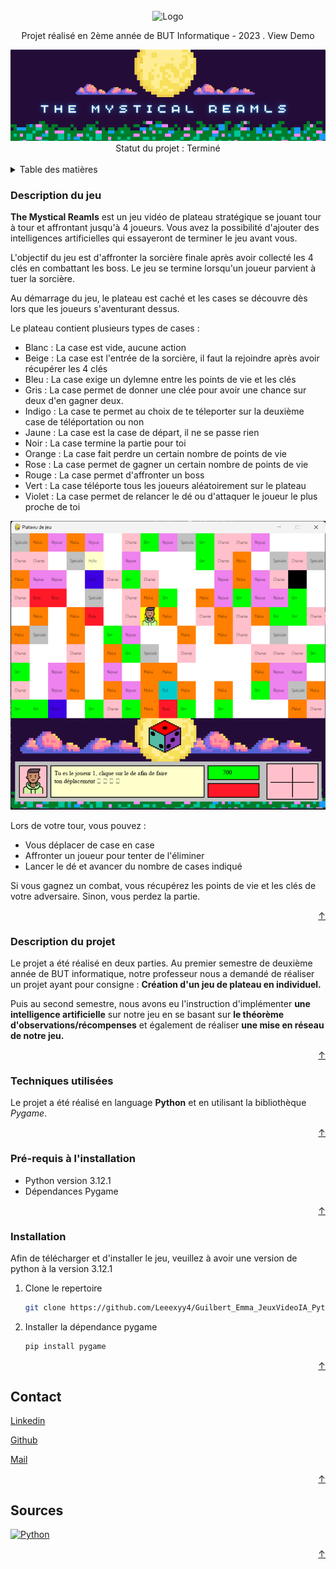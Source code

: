 <!-- INTRODUCTION -->
<br />
<div align="center">
  <img src="https://github.com/Leeexyy4/Guilbert_Emma_JeuxVideoIA_Python-main/assets/readme/img/Img_Introduction.png" alt="Logo" width="*" height="*">

  <p align="center">
    Projet réalisé en 2ème année de BUT Informatique - 2023     
    .
    <a src="url source">View Demo</a>
  </p>
  
<a href="https://github.com/Leeexyy4/Guilbert_Emma_JeuxVideoIA_Python/graphs/contributors">
  <img src="https://github.com/Leeexyy4/Guilbert_Emma_JeuxVideoIA_Python/blob/main/assets/readme/img/Img_Introduction.png" />
</a>
  
  </br>
  Statut du projet : Terminé
  </br>
  </br>
</div>



<!-- TABLE DES MATIERES -->
<details>
  <summary>Table des matières</summary>
  <ol>
    <li><strong>Description</strong>
      <ul>
        <li><a href="#description-du-jeu">Description du jeu</a></li>
        <li><a href="#description-du-projet">Description du projet</a></li>
      </ul>
    </li>
    <li><strong>Installation</strong>
      <ul>
        <li><a href="#techniques-utilisées">Techniques utilisées</a></li>
        <li><a href="#pré-requis-à-linstallation">Pré-requis à l'installation</a></li>
        <li><a href="#installation">Installation du projet</a></li>
      </ul>
    </li>
    <li><strong>En savoir plus</strong>
      <ul>
        <li><a href="#contact">Contact</a></li>
        <li><a href="#sources">Sources</a></li>
      </ul>
    </li>
  </ol>
</details>

<!-- Description du jeu -->
### Description du jeu
<!-- Le scénario -->
**The Mystical Reamls** est un jeu vidéo de plateau stratégique se jouant tour à tour et affrontant jusqu'à 4 joueurs. Vous avez la possibilité d'ajouter des intelligences artificielles qui essayeront de terminer le jeu avant vous.

<!-- L'objectif -->
L'objectif du jeu est d'affronter la sorcière finale après avoir collecté les 4 clés en combattant les boss. Le jeu se termine lorsqu'un joueur parvient à tuer la sorcière.

<!-- Plateau -->
Au démarrage du jeu, le plateau est caché et les cases se découvre dès lors que les joueurs s'aventurant dessus. 

Le plateau contient plusieurs types de cases :
* Blanc : La case est vide, aucune action
* Beige : La case est l'entrée de la sorcière, il faut la rejoindre après avoir récupérer les 4 clés
* Bleu : La case exige un dylemne entre les points de vie et les clés
* Gris : La case permet de donner une clée pour avoir une chance sur deux d'en gagner deux.
* Indigo : La case te permet au choix de te téleporter sur la deuxième case de téléportation ou non
* Jaune : La case est la case de départ, il ne se passe rien
* Noir : La case termine la partie pour toi
* Orange : La case fait perdre un certain nombre de points de vie
* Rose : La case permet de gagner un certain nombre de points de vie
* Rouge : La case permet d'affronter un boss
* Vert : La case téléporte tous les joueurs aléatoirement sur le plateau
* Violet : La case permet de relancer le dé ou d'attaquer le joueur le plus proche de toi

<img src="https://github.com/Leeexyy4/Guilbert_Emma_JeuxVideoIA_Python/blob/main/assets/readme/img/Img_Plateau.png" alt="Logo" width="*" height="*"/></br>


<!-- Actions possibles -->
Lors de votre tour, vous pouvez :
* Vous déplacer de case en case
* Affronter un joueur pour tenter de l'éliminer
* Lancer le dé et avancer du nombre de cases indiqué

Si vous gagnez un combat, vous récupérez les points de vie et les clés de votre adversaire. Sinon, vous perdez la partie.

<p align="right"><a href="#readme-top">&#8593</a></p>

<!-- Description du projet -->
### Description du projet

Le projet a été réalisé en deux parties. Au premier semestre de deuxième année de BUT informatique, notre professeur nous a demandé de réaliser un projet ayant pour consigne : **Création d'un jeu de plateau en individuel.**

Puis au second semestre, nous avons eu l'instruction d'implémenter **une intelligence artificielle** sur notre jeu en se basant sur **le théorème d'observations/récompenses** et également de réaliser **une mise en réseau de notre jeu.**

<p align="right"><a href="#readme-top">&#8593</a></p>

### Techniques utilisées

Le projet a été réalisé en language **Python** et en utilisant la bibliothèque *Pygame*.

<p align="right"><a href="#readme-top">&#8593</a></p>

### Pré-requis à l'installation

- Python version 3.12.1
- Dépendances Pygame

<p align="right"><a href="#readme-top">&#8593</a></p>

### Installation

Afin de télécharger et d'installer le jeu, veuillez à avoir une version de python à la version 3.12.1

1. Clone le repertoire
   ```sh
   git clone https://github.com/Leeexyy4/Guilbert_Emma_JeuxVideoIA_Python.git
   ```
2. Installer la dépendance pygame
   ```sh
   pip install pygame
   ```

<p align="right"><a href="#readme-top">&#8593</a></p>


<!-- CONTACT -->
## Contact

[Linkedin](https://www.linkedin.com/in/emma-guilbert-29567b265/)

[Github](https://github.com/Leeexyy4/Guilbert_Emma_JeuxVideoIA_Python) 

[Mail](emmaguilbert4@gmail.com)

<p align="right"><a href="#readme-top">&#8593</a></p>


<!-- SOURCES -->
## Sources

<a href="https://www.python.org/downloads/">
    <img src="https://simpleicons.org/icons/python.svg" alt="Python" style="width:30px; height:30px;">
</a>


<p align="right"><a href="#readme-top">&#8593</a></p>
